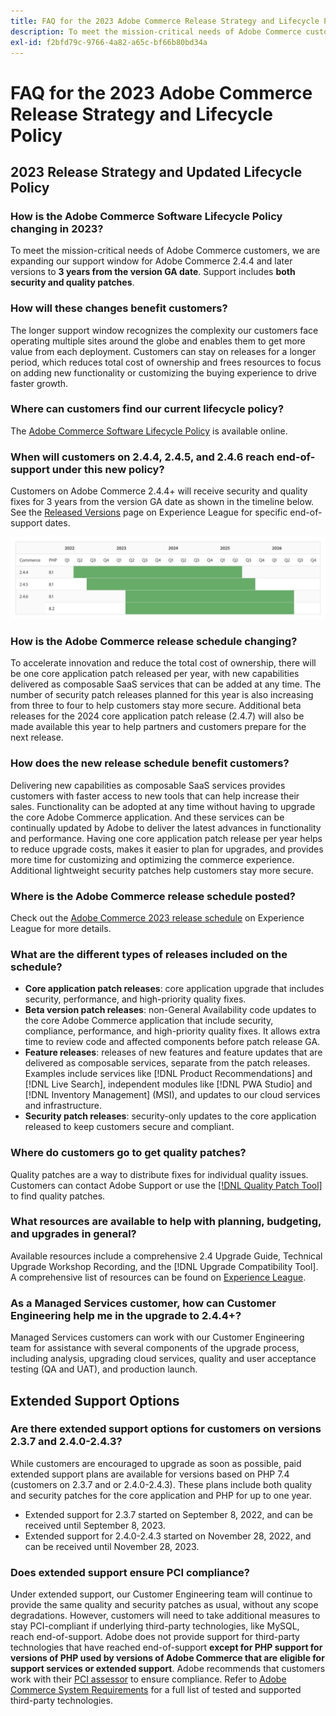 ```yaml
---
title: FAQ for the 2023 Adobe Commerce Release Strategy and Lifecycle Policy
description: To meet the mission-critical needs of Adobe Commerce customers, we are expanding our support window for Adobe Commerce 2.4.4 and later versions to **3 years from the version GA date**. Support includes **both security and quality patches**. See our new [release calendar](https://experienceleague.adobe.com/docs/commerce-operations/release/planning/schedule.html) for timing details.
exl-id: f2bfd79c-9766-4a82-a65c-bf66b80bd34a
---
```

# FAQ for the 2023 Adobe Commerce Release Strategy and Lifecycle Policy

## 2023 Release Strategy and Updated Lifecycle Policy

### How is the Adobe Commerce Software Lifecycle Policy changing in 2023?

To meet the mission-critical needs of Adobe Commerce customers, we are expanding our support window for Adobe Commerce 2.4.4 and later versions to **3 years from the version GA date**. Support includes **both security and quality patches**. 

### How will these changes benefit customers?

The longer support window recognizes the complexity our customers face operating multiple sites around the globe and enables them to get more value from each deployment. Customers can stay on releases for a longer period, which reduces total cost of ownership and frees resources to focus on adding new functionality or customizing the buying experience to drive faster growth.

### Where can customers find our current lifecycle policy?

The [Adobe Commerce Software Lifecycle Policy](https://www.adobe.com/content/dam/cc/en/legal/terms/enterprise/pdfs/Adobe-Commerce-Software-Lifecycle-Policy.pdf) is available online.

### When will customers on 2.4.4, 2.4.5, and 2.4.6 reach end-of-support under this new policy?

Customers on Adobe Commerce 2.4.4+ will receive security and quality fixes for 3 years from the version GA date as shown in the timeline below. See the [Released Versions](https://experienceleague.adobe.com/docs/commerce-operations/release/versions.html) page on Experience League for specific end-of-support dates.

![Graph 1](assets/MSKB-1978-1.jpg)

### How is the Adobe Commerce release schedule changing?

To accelerate innovation and reduce the total cost of ownership, there will be one core application patch released per year, with new capabilities delivered as composable SaaS services that can be added at any time. The number of security patch releases planned for this year is also increasing from three to four to help customers stay more secure. Additional beta releases for the 2024 core application patch release (2.4.7) will also be made available this year to help partners and customers prepare for the next release.

### How does the new release schedule benefit customers?

Delivering new capabilities as composable SaaS services provides customers with faster access to new tools that can help increase their sales. Functionality can be adopted at any time without having to upgrade the core Adobe Commerce application. And these services can be continually updated by Adobe to deliver the latest advances in functionality and performance. Having one core application patch release per year helps to reduce upgrade costs, makes it easier to plan for upgrades, and provides more time for customizing and optimizing the commerce experience. Additional lightweight security patches help customers stay more secure.

### Where is the Adobe Commerce release schedule posted?

Check out the [Adobe Commerce 2023 release schedule](https://experienceleague.adobe.com/docs/commerce-operations/release/planning/schedule.html) on Experience League for more details.

### What are the different types of releases included on the schedule?

* **Core application patch releases**: core application upgrade that includes security, performance, and high-priority quality fixes.
* **Beta version patch releases**: non-General Availability code updates to the core Adobe Commerce application that include security, compliance, performance, and high-priority quality fixes. It allows extra time to review code and affected components before patch release GA.
* **Feature releases**: releases of new features and feature updates that are delivered as composable services, separate from the patch releases. Examples include services like [!DNL Product Recommendations] and [!DNL Live Search], independent modules like [!DNL PWA Studio] and [!DNL Inventory Management] (MSI), and updates to our cloud services and infrastructure.
* **Security patch releases**: security-only updates to the core application released to keep customers secure and compliant.

### Where do customers go to get quality patches?

Quality patches are a way to distribute fixes for individual quality issues. Customers can contact Adobe Support or use the [[!DNL Quality Patch Tool]](https://experienceleague.adobe.com/docs/commerce-knowledge-base/kb/announcements/commerce-announcements/magento-quality-patches-released-new-tool-to-self-serve-quality-patches.html) to find quality patches.

### What resources are available to help with planning, budgeting, and upgrades in general?

Available resources include a comprehensive 2.4 Upgrade Guide, Technical Upgrade Workshop Recording, and the [!DNL Upgrade Compatibility Tool]. A comprehensive list of resources can be found on [Experience League](https://experienceleague.adobe.com/docs/commerce-operations/upgrade-guide/resources/recommended-reading.html).

### As a Managed Services customer, how can Customer Engineering help me in the upgrade to 2.4.4+?

Managed Services customers can work with our Customer Engineering team for assistance with several components of the upgrade process, including analysis, upgrading cloud services, quality and user acceptance testing (QA and UAT), and production launch.

## Extended Support Options

### Are there extended support options for customers on versions 2.3.7 and 2.4.0-2.4.3?

While customers are encouraged to upgrade as soon as possible, paid extended support plans are available for versions based on PHP 7.4 (customers on 2.3.7 and or 2.4.0-2.4.3). These plans include both quality and security patches for the core application and PHP for up to one year.

* Extended support for 2.3.7 started on September 8, 2022, and can be received until September 8, 2023. 
* Extended support for 2.4.0-2.4.3 started on November 28, 2022, and can be received until November 28, 2023. 

### Does extended support ensure PCI compliance?

Under extended support, our Customer Engineering team will continue to provide the same quality and security patches as usual, without any scope degradations. However, customers will need to take additional measures to stay PCI-compliant if underlying third-party technologies, like MySQL, reach end-of-support. Adobe does not provide support for third-party technologies that have reached end-of-support **except for PHP support for versions of PHP used by versions of Adobe Commerce that are eligible for support services or extended support**. Adobe recommends that customers work with their [PCI assessor](https://www.pcisecuritystandards.org/assessors_and_solutions/qualified_security_assessors) to ensure compliance. Refer to [Adobe Commerce System Requirements](https://experienceleague.adobe.com/docs/commerce-operations/installation-guide/system-requirements.html) for a full list of tested and supported third-party technologies.

